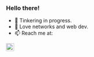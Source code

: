 ### Hello there!

- 🔭 Tinkering in progress.
- 🌱 Love networks and web dev.
- 📫 Reach me at:
<a href="https://linkedin.com/in/kaushik-ravishankar/">
  <img alt="LinkedIN" width="22px" src="https://raw.githubusercontent.com/peterthehan/peterthehan/master/assets/linkedin.svg" />
</a>
